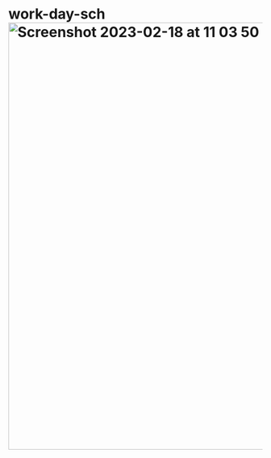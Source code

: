 # work-day-sch<img width="846" alt="Screenshot 2023-02-18 at 11 03 50 AM" src="https://user-images.githubusercontent.com/122828454/219881400-bb309fce-bdac-4d94-aac2-00cc8d0adfed.png">
